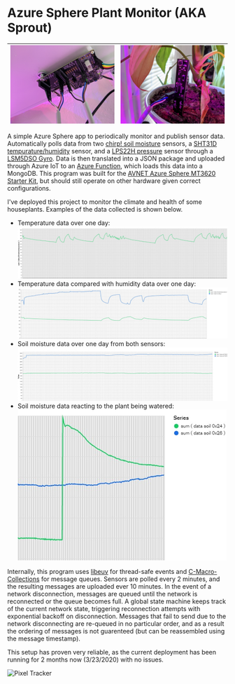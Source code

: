 # Azure Sphere Plant Monitor (AKA Sprout)

| ![An AVNET MT3620 starter kit magnetically attached to a shelf](./readme/Board.jpg) | ![Chirp! soil moisture sensor attached to a plant](./readme/Sensor.jpg) |
|:---:|:---:|

A simple Azure Sphere app to periodically monitor and publish sensor data. Automatically polls data from two [chirp! soil moisture](https://github.com/Miceuz/i2c-moisture-sensor) sensors, a [SHT31D tempurature/humidity](https://www.adafruit.com/product/2857) sensor, and a [LPS22H pressure](https://www.st.com/en/mems-and-sensors/lps22hb.html) sensor through a [LSM5DSO Gyro](https://www.st.com/en/mems-and-sensors/lsm6dso.html). Data is then translated into a JSON package and uploaded through Azure IoT to an [Azure Function](https://github.com/prototypicalpro/LambdaWorkspace/tree/master/azureplant), which loads this data into a MongoDB. This program was built for the [AVNET Azure Sphere MT3620 Starter Kit](https://www.avnet.com/shop/us/products/avnet-engineering-services/aes-ms-mt3620-sk-g-3074457345636825680/), but should still operate on other hardware given correct configurations.

I've deployed this project to monitor the climate and health of some houseplants. Examples of the data collected is shown below.
 * Temperature data over one day: ![Graph of tempurature data logged using this project over a two week period](./readme/temp.jpg)
 * Temperature data compared with humidity data over one day: ![Graph of temperature and humidity data logged using this project over a two week period](./readme/temp_and_humid.jpg)
 * Soil moisture data over one day from both sensors: ![Graph of soil moisture data logged using this project over a two week period](./readme/soil_passive.jpg)
 * Soil moisture data reacting to the plant being watered: ![Graph of soil moisture data logged using this project over a short period, showing a large spike in one of the sensors readings](readme/soil_water.jpg)

Internally, this program uses [libeuv](https://github.com/troglobit/libuev) for thread-safe events and [C-Macro-Collections](https://github.com/LeoVen/C-Macro-Collections) for message queues. Sensors are polled every 2 minutes, and the resulting messages are uploaded ever 10 minutes. In the event of a network disconnection, messages are queued until the network is reconnected or the queue becomes full. A global state machine keeps track of the current network state, triggering reconnection attempts with exponential backoff on disconnection. Messages that fail to send due to the network disconnecting are re-queued in no particular order, and as a result the ordering of messages is not guarenteed (but can be reassembled using the message timestamp). 

This setup has proven very reliable, as the current deployment has been running for 2 months now (3/23/2020) with no issues.

![Pixel Tracker](https://track.prototypical.pro?source=github&repo=AzureSpherePlantMonitor)
